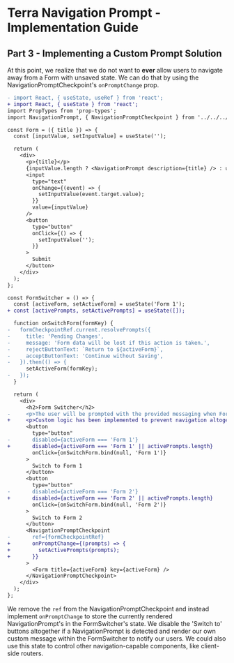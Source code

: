 # Terra Navigation Prompt - Implementation Guide

## Part 3 - Implementing a Custom Prompt Solution

At this point, we realize that we do not want to **ever** allow users to navigate away from a Form with unsaved state. We can do that by using the NavigationPromptCheckpoint's `onPromptChange` prop.

```diff
- import React, { useState, useRef } from 'react';
+ import React, { useState } from 'react';
import PropTypes from 'prop-types';
import NavigationPrompt, { NavigationPromptCheckpoint } from '../../../../index';

const Form = ({ title }) => {
  const [inputValue, setInputValue] = useState('');

  return (
    <div>
      <p>{title}</p>
      {inputValue.length ? <NavigationPrompt description={title} /> : undefined}
      <input
        type="text"
        onChange={(event) => {
          setInputValue(event.target.value);
        }}
        value={inputValue}
      />
      <button
        type="button"
        onClick={() => {
          setInputValue('');
        }}
      >
        Submit
      </button>
    </div>
  );
};

const FormSwitcher = () => {
  const [activeForm, setActiveForm] = useState('Form 1');
+ const [activePrompts, setActivePrompts] = useState([]);

  function onSwitchForm(formKey) {
-   formCheckpointRef.current.resolvePrompts({
-     title: 'Pending Changes',
-     message: 'Form data will be lost if this action is taken.',
-     rejectButtonText: `Return to ${activeForm}`,
-     acceptButtonText: 'Continue without Saving',
-   }).then(() => {
      setActiveForm(formKey);
-   });
  }

  return (
    <div>
      <h2>Form Switcher</h2>
-     <p>The user will be prompted with the provided messaging when Forms are switched with unsaved changes present.</p>
+     <p>Custom logic has been implemented to prevent navigation altogether when NavigationPrompts are present.</p>
      <button
        type="button"
-       disabled={activeForm === 'Form 1'}
+       disabled={activeForm === 'Form 1' || activePrompts.length}
        onClick={onSwitchForm.bind(null, 'Form 1')}
      >
        Switch to Form 1
      </button>
      <button
        type="button"
-       disabled={activeForm === 'Form 2'}
+       disabled={activeForm === 'Form 2' || activePrompts.length}
        onClick={onSwitchForm.bind(null, 'Form 2')}
      >
        Switch to Form 2
      </button>
      <NavigationPromptCheckpoint
-       ref={formCheckpointRef}
+       onPromptChange={(prompts) => {
+         setActivePrompts(prompts);
+       }}
      >
        <Form title={activeForm} key={activeForm} />
      </NavigationPromptCheckpoint>
    </div>
  );
};
```

We remove the `ref` from the NavigationPromptCheckpoint and instead implement `onPromptChange` to store the currently rendered NavigationPrompt's in the FormSwitcher's state. We disable the 'Switch to' buttons altogether if a NavigationPrompt is detected and render our own custom message within the FormSwitcher to notify our users. We could also use this state to control other navigation-capable components, like client-side routers.
